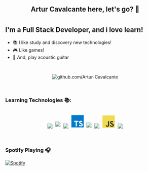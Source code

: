 ### 
<h2 align="center" style="margin-bottom: 40px">
  Artur Cavalcante here, let's go? 🚀
</h2>

## I'm a Full Stack Developer, and i love learn!

- 📚 I like study and discovery new technologies!
- 🎮 Like games!
- 🎸 And, play acoustic guitar

<br/>

<p align="center">
    <img src="https://github-readme-stats.vercel.app/api?username=Artur-Cavalcante&show_icons=true" alt="github.com/Artur-Cavalcante" width="50%">
</p>

<br/>

### Learning Technologies 📚:

<p align="center" style="padding-top: 15px;">
    <img src="https://seeklogo.com/images/C/c-sharp-c-logo-02F17714BA-seeklogo.com.png" width="40px">
    <img src="https://upload.wikimedia.org/wikipedia/commons/thumb/9/95/Vue.js_Logo_2.svg/1184px-Vue.js_Logo_2.svg.png" width="40px" style="padding-bottom: 6px; padding-left: 5px">
        <img src="https://upload.wikimedia.org/wikipedia/commons/thumb/2/29/Postgresql_elephant.svg/1200px-Postgresql_elephant.svg.png" width="40px" style=" padding-left: 5px">
    <img src="https://raw.githubusercontent.com/devicons/devicon/master/icons/typescript/typescript-original.svg" width="40px" style="padding-bottom: 3px; padding-left: 5px">    
    <img src="https://www.docker.com/sites/default/files/d8/2019-07/Moby-logo.png" width="50px" style="padding-bottom: 3px; padding-left: 5px">
    <img src="https://upload.wikimedia.org/wikipedia/commons/thumb/3/35/Tux.svg/1200px-Tux.svg.png" width="40px" style="padding-top: 0px; padding-left: 5px">
    <img src="https://raw.githubusercontent.com/devicons/devicon/master/icons/javascript/javascript-original.svg" width="40px" style="padding-bottom: 2px; padding-left: 5px">
    <img src="https://miro.medium.com/max/400/1*nP2C50GK4_-ly_R_mq3juQ.png" width="42px" style="padding-bottom: 0px; padding-left: 5px">


</p>

<br/>

### Spotify Playing 🎧

[![Spotify](https://spotify-github-readme.vercel.app/api/spotify)](https://open.spotify.com/user/yarturc/collection/tracks) 